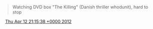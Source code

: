 > Watching DVD box "The Killing" \(Danish thriller whodunit\), hard to stop

<img src="../../media/tweet.ico" width="12" /> [Thu Apr 12 21:15:38 +0000 2012](https://twitter.com/DromerDenker/status/190548755165085696)